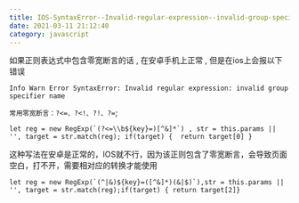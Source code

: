 ```yaml
---
title: IOS-SyntaxError--Invalid-regular-expression--invalid-group-specifier-n
date: 2021-03-11 21:12:40
category: javascript
---
```


如果正则表达式中包含零宽断言的话 , 在安卓手机上正常 , 但是在ios上会报以下错误
```
Info Warn Error SyntaxError: Invalid regular expression: invalid group specifier name
```
`常用零宽断言：?<=、?<!、?!、?=`;
 ```
let reg = new RegExp(`(?<=\\b${key}=)[^&]*`) , str = this.params || '', target = str.match(reg); if(target) {  return target[0] }
```
这种写法在安卓是正常的，IOS就不行，因为该正则包含了零宽断言，会导致页面空白，打不开，需要相对应的转换才能使用
```
let reg = new RegExp(`(^|&)${key}=([^&]*)(&|$)`),str = this.params || '', target = str.match(reg);if(target) { return target[2]}
```
